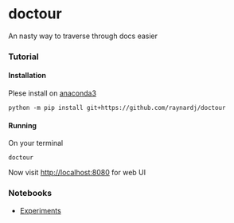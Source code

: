 # doctour
An nasty way to traverse through docs easier

### Tutorial

#### Installation
Plese install on [anaconda3](https://www.anaconda.com/distribution/)
```shell
python -m pip install git+https://github.com/raynardj/doctour
```
#### Running
On your terminal
```shell
doctour
```
Now visit [http://localhost:8080](http://localhost:8080) for web UI

### Notebooks
* [Experiments](nbs/doc_tour.ipynb)
